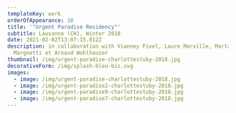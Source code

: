 ```yaml
---
templateKey: work
orderOfAppearance: 10
title: '"Urgent Paradise Residency"'
subtitle: Lausanne (CH), Winter 2018
date: 2021-02-02T13:07:15.012Z
description: in collaboration with Vianney Fivel, Laure Marville, Marta
  Margnetti et Arnaud Wohlhauser
thumbnail: /img/urgent-paradise-charlottestuby-2018.jpg
decorativeForm: /img/splash-bleu-bis.svg
images:
  - image: /img/urgent-paradise-charlottestuby-2018.jpg
  - image: /img/urgent-paradise2-charlottestuby-2018.jpg
  - image: /img/urgent-paradise9-charlottestuby-2018.jpg
  - image: /img/urgent-paradise7-charlottestuby-2018.jpg
---
```

